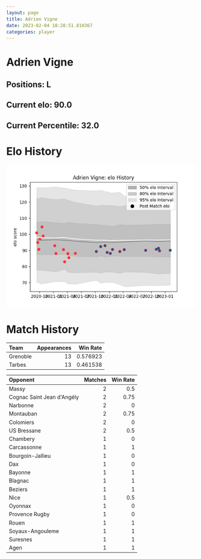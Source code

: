 ```yaml
---  
layout: page  
title: Adrien Vigne  
date: 2023-02-04 18:28:51.810367  
categories: player  
---
```

# Adrien Vigne

## Positions: L

## Current elo: 90.0

## Current Percentile: 32.0

# Elo History


![elo history](history_AdrienVigne.png)
# Match History


| Team     |   Appearances |   Win Rate |
|:---------|--------------:|-----------:|
| Grenoble |            13 |   0.576923 |
| Tarbes   |            13 |   0.461538 |

| Opponent                   |   Matches |   Win Rate |
|:---------------------------|----------:|-----------:|
| Massy                      |         2 |       0.5  |
| Cognac Saint Jean d'Angély |         2 |       0.75 |
| Narbonne                   |         2 |       0    |
| Montauban                  |         2 |       0.75 |
| Colomiers                  |         2 |       0    |
| US Bressane                |         2 |       0.5  |
| Chambery                   |         1 |       0    |
| Carcassonne                |         1 |       1    |
| Bourgoin-Jallieu           |         1 |       0    |
| Dax                        |         1 |       0    |
| Bayonne                    |         1 |       1    |
| Blagnac                    |         1 |       1    |
| Beziers                    |         1 |       1    |
| Nice                       |         1 |       0.5  |
| Oyonnax                    |         1 |       0    |
| Provence Rugby             |         1 |       0    |
| Rouen                      |         1 |       1    |
| Soyaux-Angouleme           |         1 |       1    |
| Suresnes                   |         1 |       1    |
| Agen                       |         1 |       1    |